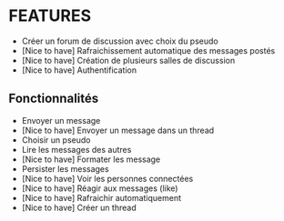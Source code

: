 # FEATURES

- Créer un forum de discussion avec choix du pseudo
- [Nice to have] Rafraichissement automatique des messages postés
- [Nice to have] Création de plusieurs salles de discussion
- [Nice to have] Authentification

## Fonctionnalités
- Envoyer un message
- [Nice to have] Envoyer un message dans un thread
- Choisir un pseudo
- Lire les messages des autres
- [Nice to have] Formater les message
- Persister les messages
- [Nice to have] Voir les personnes connectées
- [Nice to have] Réagir aux messages (like)
- [Nice to have] Rafraichir automatiquement
- [Nice to have] Créer un thread
